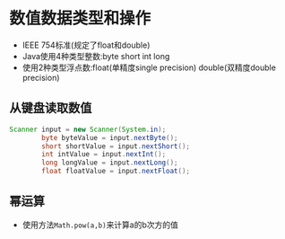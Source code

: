 # 数值数据类型和操作

- IEEE 754标准(规定了float和double)
- Java使用4种类型整数:byte short int long
- 使用2种类型浮点数:float(单精度single precision) double(双精度double precision)

## 从键盘读取数值

```java
Scanner input = new Scanner(System.in);
        byte byteValue = input.nextByte();
        short shortValue = input.nextShort();
        int intValue = input.nextInt();
        long longValue = input.nextLong();
        float floatValue = input.nextFloat();
```

## 幂运算

- 使用方法`Math.pow(a,b)`来计算a的b次方的值

